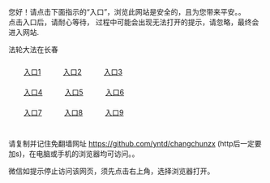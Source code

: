 您好！请点击下面指示的“入口”，浏览此网站是安全的，且为您带来平安。。 <br/>
点击入口后，请耐心等待， 过程中可能会出现无法打开的提示，请忽略，最终会进入网站. </br>

法轮大法在长春<br/>
<div style="padding:10px"><a style="margin:20px" target="_blank" href="https://d3ug5sp5sez42q.cloudfront.net/2Qpsp?klcgqgkl" id="ccLink1" rel="nofollow">入口1</a> <a target="_blank" style="margin:20px" href="https://d3u5k6agm9exdj.cloudfront.net/2Qpsp?vbaxtmqi" id="ccLink2" rel="nofollow">入口2</a> <a style="margin:20px" target="_blank" href="https://d2sbz5r0eufel6.cloudfront.net/2Qpsp?ebsqdn" id="ccLink3" rel="nofollow">入口3</a></div>

<div style="padding:10px" ><a style="margin:20px" target="_blank" href="https://d3ug5sp5sez42q.cloudfront.net/2Qpsp?klcgqgkl" id="ccLink4" rel="nofollow">入口4</a> <a style="margin:20px" href="https://d3u5k6agm9exdj.cloudfront.net/2Qpsp?vbaxtmqi" target="_blank" id="ccLink5" rel="nofollow">入口5</a> <a style="margin:20px" href="https://d2sbz5r0eufel6.cloudfront.net/2Qpsp?ebsqdn" target="_blank" id="ccLink6" rel="nofollow">入口6</a></div>

<div style="padding:10px"><a style="margin:20px" target="_blank" href="https://d3ug5sp5sez42q.cloudfront.net/2Qpsp?klcgqgkl" id="ccLink7" rel="nofollow">入口7</a> <a style="margin:20px" href="https://d3u5k6agm9exdj.cloudfront.net/2Qpsp?vbaxtmqi" target="_blank" id="ccLink8" rel="nofollow">入口8</a> <a style="margin:20px" target="_blank" href="https://d2sbz5r0eufel6.cloudfront.net/2Qpsp?ebsqdn" id="ccLink9" rel="nofollow">入口9</a></div>

<br/>



请复制并记住免翻墙网址 https://github.com/yntd/changchunzx (http后一定要加s)，在电脑或手机的浏览器均可访问。。<br/>

微信如提示停止访问该网页，须先点击右上角，选择浏览器打开。
